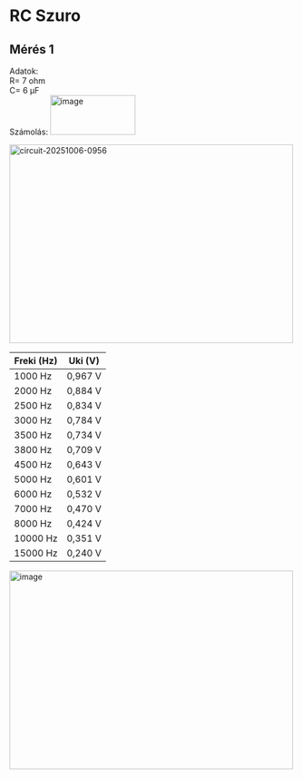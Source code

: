 # RC Szuro
## Mérés 1
Adatok:  
R= 7 ohm  
C= 6 μF  
Számolás: <img width="150" height="70" alt="image" src="https://github.com/user-attachments/assets/0800e1c0-5c5f-4a9e-ab90-859e314bb2e5" />  

<img width="500" height="350" alt="circuit-20251006-0956" src="https://github.com/user-attachments/assets/acebf699-7963-4001-a416-9d3dc0aeab8e" />    

| Freki (Hz) | Uki (V)  | 
| ------- | ------- | 
1000 Hz |	0,967 V |  
2000 Hz	| 0,884 V |
2500 Hz	| 0,834 V |
3000 Hz	| 0,784 V |
3500 Hz	| 0,734 V |
3800 Hz	| 0,709 V |
4500 Hz	| 0,643 V |
5000 Hz	| 0,601 V |
6000 Hz	|0,532 V  |
7000 Hz	|0,470 V  |
8000 Hz	|0,424 V  |
10000 Hz| 0,351 V |
15000 Hz|	0,240 V |
<img width="500" height="350" alt="image" src="https://github.com/user-attachments/assets/2253db3a-e845-4443-9c1a-6010d08af3e2" />
